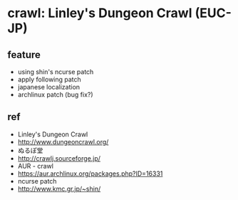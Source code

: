 # crawl: Linley's Dungeon Crawl (EUC-JP)

## feature
* using shin's ncurse patch
* apply following patch
 * japanese localization
 * archlinux patch (bug fix?)

## ref
* Linley's Dungeon Crawl
 * http://www.dungeoncrawl.org/
* ぬるぽ堂
 * http://crawlj.sourceforge.jp/
* AUR - crawl
 * https://aur.archlinux.org/packages.php?ID=16331
* ncurse patch
 * http://www.kmc.gr.jp/~shin/
